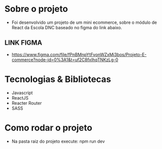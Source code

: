 # Sobre o projeto
- Foi desenvolvido um projeto de um mini ecommerce, sobre o módulo de React da Escola DNC baseado no figma do link abaixo.

## LINK FIGMA

- https://www.figma.com/file/fPnBMnpYtFvonWZxMi3bos/Projeto-E-commerce?node-id=0%3A1&t=uf2C8fxIhqTNKzLg-0

# Tecnologias & Bibliotecas
- Javascript
- ReactJS
- Reacter Router
- SASS

# Como rodar o projeto 
- Na pasta raiz do projeto execute: npm run dev
